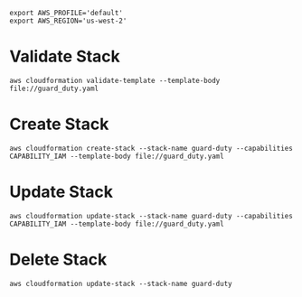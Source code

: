 ```
export AWS_PROFILE='default'
export AWS_REGION='us-west-2'
```

# Validate Stack
`aws cloudformation validate-template --template-body file://guard_duty.yaml`

# Create Stack
`aws cloudformation create-stack --stack-name guard-duty --capabilities CAPABILITY_IAM --template-body file://guard_duty.yaml`

# Update Stack
`aws cloudformation update-stack --stack-name guard-duty --capabilities CAPABILITY_IAM --template-body file://guard_duty.yaml`

# Delete Stack
`aws cloudformation update-stack --stack-name guard-duty`